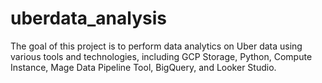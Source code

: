 # uberdata_analysis

The goal of this project is to perform data analytics on Uber data using various tools and technologies, including GCP Storage, Python, Compute Instance, Mage Data Pipeline Tool, BigQuery, and Looker Studio.



